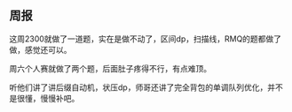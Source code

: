 ## 周报

这周2300就做了一道题，实在是做不动了，区间dp，扫描线，RMQ的题都做了做，感觉还可以。

周六个人赛就做了两个题，后面肚子疼得不行，有点难顶。

听他们讲了讲后缀自动机，状压dp，师哥还讲了完全背包的单调队列优化，并不是很懂，慢慢补吧。

